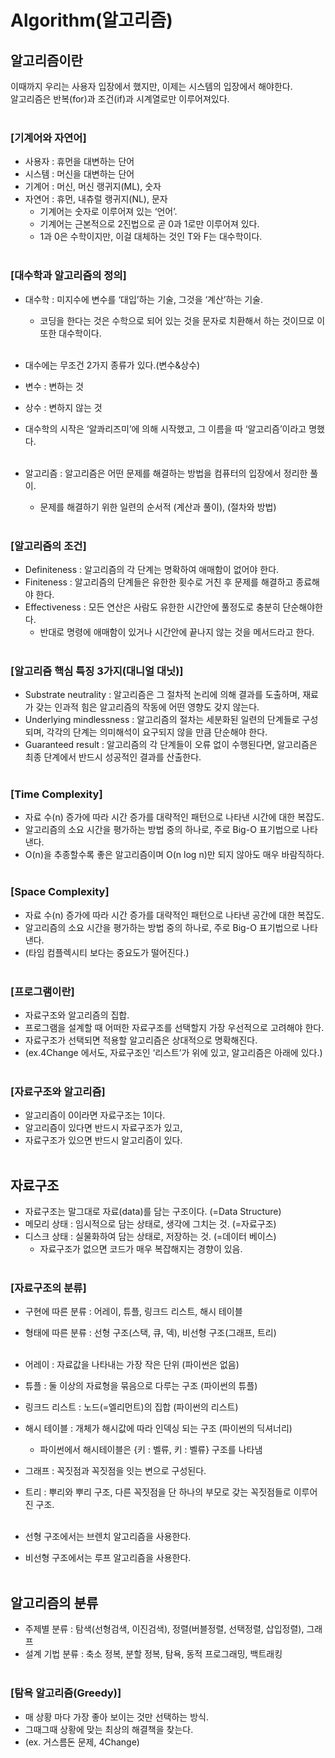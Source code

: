 # Algorithm(알고리즘)

## **알고리즘이란**
이때까지 우리는 사용자 입장에서 했지만, 이제는 시스템의 입장에서 해야한다.<br>
알고리즘은 반복(for)과 조건(if)과 시계열로만 이루어져있다.<br><br>

### [기계어와 자연어]
* 사용자 : 휴먼을 대변하는 단어<br>
* 시스템 : 머신을 대변하는 단어<br>
* 기계어 : 머신, 머신 랭귀지(ML), 숫자<br>
* 자연어 : 휴먼, 내츄럴 랭귀지(NL), 문자<br>
    * 기계어는 숫자로 이루어져 있는 ‘언어’.<br>
    * 기계어는 근본적으로 2진법으로 곧 0과 1로만 이루어져 있다.<br>
    * 1과 0은 수학이지만, 이걸 대체하는 것인 T와 F는 대수학이다.<br><br>

### [대수학과 알고리즘의 정의]
* 대수학 : 미지수에 변수를 ‘대입’하는 기술, 그것을 ‘계산’하는 기술.<br>
    * 코딩을 한다는 것은 수학으로 되어 있는 것을 문자로 치환해서 하는 것이므로 이또한 대수학이다.<br><br>

* 대수에는 무조건 2가지 종류가 있다.(변수&상수)<br>
* 변수 : 변하는 것<br>
* 상수 : 변하지 않는 것<br>
* 대수학의 시작은 ‘알콰리즈미’에 의해 시작했고, 그 이름을 따 ‘알고리즘’이라고 명했다.<br><br>

* 알고리즘 : 알고리즘은 어떤 문제를 해결하는 방법을 컴퓨터의 입장에서 정리한 풀이.<br>
    * 문제를 해결하기 위한 일련의 순서적 (계산과 풀이), (절차와 방법)<br><br>


### [알고리즘의 조건]
* Definiteness : 알고리즘의 각 단계는 명확하여 애매함이 없어야 한다.<br>
* Finiteness : 알고리즘의 단계들은 유한한 횟수로 거친 후 문제를 해결하고 종료해야 한다.<br>
* Effectiveness : 모든 연산은 사람도 유한한 시간안에 풀정도로 충분히 단순해야한다.<br>
    * 반대로 명령에 애매함이 있거나 시간안에 끝나지 않는 것을 메서드라고 한다.<br><br>


### [알고리즘 핵심 특징 3가지(대니얼 대닛)]
* Substrate neutrality : 알고리즘은 그 절차적 논리에 의해 결과를 도출하며, 재료가 갖는 인과적 힘은 알고리즘의 작동에 어떤 영향도 갖지 않는다.<br>
* Underlying mindlessness : 알고리즘의 절차는 세분화된 일련의 단계들로 구성되며, 각각의 단계는 의미해석이 요구되지 않을 만큼 단순해야 한다.<br>
* Guaranteed result : 알고리즘의 각 단계들이 오류 없이 수행된다면, 알고리즘은 최종 단계에서 반드시 성공적인 결과를 산출한다.<br><br>


### [Time Complexity]
* 자료 수(n) 증가에 따라 시간 증가를 대략적인 패턴으로 나타낸 시간에 대한 복잡도.<br>
* 알고리즘의 소요 시간을 평가하는 방법 중의 하나로, 주로 Big-O 표기법으로 나타낸다.<br>
* O(n)을 추종할수록 좋은 알고리즘이며 O(n log n)만 되지 않아도 매우 바람직하다.<br><br>


### [Space Complexity]
* 자료 수(n) 증가에 따라 시간 증가를 대략적인 패턴으로 나타낸 공간에 대한 복잡도.<br>
* 알고리즘의 소요 시간을 평가하는 방법 중의 하나로, 주로 Big-O 표기법으로 나타낸다.<br>
* (타임 컴플렉시티 보다는 중요도가 떨어진다.)<br><br>


### [프로그램이란]
* 자료구조와 알고리즘의 집합.<br>
* 프로그램을 설계할 때 어떠한 자료구조를 선택할지 가장 우선적으로 고려해야 한다.<br>
* 자료구조가 선택되면 적용할 알고리즘은 상대적으로 명확해진다.<br>
* (ex.4Change 에서도, 자료구조인 ‘리스트’가 위에 있고, 알고리즘은 아래에 있다.)<br><br>


### [자료구조와 알고리즘]
* 알고리즘이 0이라면 자료구조는 1이다.<br>
* 알고리즘이 있다면 반드시 자료구조가 있고,<br>
* 자료구조가 있으면 반드시 알고리즘이 있다.<br><br>


## 자료구조
* 자료구조는 말그대로 자료(data)를 담는 구조이다. (=Data Structure)<br>
* 메모리 상태 : 임시적으로 담는 상태로, 생각에 그치는 것. (=자료구조)<br>
* 디스크 상태 : 실물화하여 담는 상태로, 저장하는 것. (=데이터 베이스)<br>
    * 자료구조가 없으면 코드가 매우 복잡해지는 경향이 있음.<br><br>


### [자료구조의 분류]
* 구현에 따른 분류 : 어레이, 튜플, 링크드 리스트, 해시 테이블<br>
* 형태에 따른 분류 : 선형 구조(스택, 큐, 덱), 비선형 구조(그래프, 트리)<br><br>

* 어레이 : 자료값을 나타내는 가장 작은 단위 (파이썬은 없음)<br>
* 튜플 : 둘 이상의 자료형을 묶음으로 다루는 구조 (파이썬의 튜플)<br>
* 링크드 리스트 : 노드(=엘리먼트)의 집합 (파이썬의 리스트)<br>
* 해시 테이블 : 개체가 해시값에 따라 인덱싱 되는 구조 (파이썬의 딕셔너리)<br>
    * 파이썬에서 해시테이블은 {키 : 벨류, 키 : 벨류} 구조를 나타냄<br>
* 그래프 : 꼭짓점과 꼭짓점을 잇는 변으로 구성된다.<br>
* 트리 : 뿌리와 뿌리 구조, 다른 꼭짓점을 단 하나의 부모로 갖는 꼭짓점들로 이루어진 구조.<br><br>

* 선형 구조에서는 브렌치 알고리즘을 사용한다.<br>
* 비선형 구조에서는 루프 알고리즘을 사용한다.<br><br>



## 알고리즘의 분류
* 주제별 분류 : 탐색(선형검색, 이진검색), 정렬(버블정렬, 선택정렬, 삽입정렬), 그래프<br>
* 설계 기법 분류 : 축소 정복, 분할 정복, 탐욕, 동적 프로그래밍, 백트래킹<br><br>


### [탐욕 알고리즘(Greedy)]
* 매 상황 마다 가장 좋아 보이는 것만 선택하는 방식.<br>
* 그때그때 상황에 맞는 최상의 해결책을 찾는다.<br>
* (ex. 거스름돈 문제, 4Change)<br><br>










